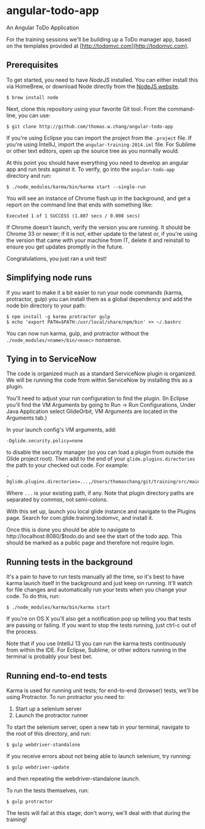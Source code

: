 angular-todo-app
================

An Angular  ToDo Application 

For the training sessions we'll be building up a ToDo manager app,
based on the templates provided at
[http://todomvc.com](http://todomvc.com).

## Prerequisites

To get started, you need to have *NodeJS* installed.  You can either
install this via HomeBrew, or download Node directly from the
[NodeJS website](http://nodejs.org).

	$ brew install node

Next, clone this repository using your favorite Git tool.  From the
command-line, you can use:

	$ git clone http://github.com/thomas.w.chang/angular-todo-app

If you're using Eclipse you can import the project from the `.project`
file.  If you're using IntelliJ, import the
`angular-training-2014.iml` file.  For Sublime or other text editors,
open up the source tree as you normally would.

At this point you should have everything you need to develop an
angular app and run tests against it.  To verify, go into the
`angular-todo-app` directory and run:

	$ ./node_modules/karma/bin/karma start --single-run

You will see an instance of Chrome flash up in the background, and
get a report on the command line that ends with something like:

	Executed 1 of 1 SUCCESS (1.807 secs / 0.008 secs)

If Chrome doesn't launch, verify the version you are running.  It
should be Chrome 33 or newer; if it is not, either update to the
latest or, if you're using the version that came with your machine
from IT, delete it and reinstall to ensure you get updates promptly in
the future.

Congratulations, you just ran a unit test!

## Simplifying node runs

If you want to make it a bit easier to run your node commands (karma,
protractor, gulp) you can install them as a global dependency and add
the node bin directory to your path:

	$ npm install -g karma protractor gulp
	$ echo 'export PATH=$PATH:/usr/local/share/npm/bin' >> ~/.bashrc

You can now run karma, gulp, and protractor without the
`./node_modules/<name>/bin/<exec>` nonsense.

## Tying in to ServiceNow

The code is organized much as a standard ServiceNow plugin is
organized.  We will be running the code from within ServiceNow by
installing this as a plugin.

You'll need to adjust your run configuration to find the plugin. 
(In Eclipse you'll find the VM Arguments by going to Run -> Run Configurations,
Under Java Application select GlideOrbit, VM Arguments are located 
in the Arguments tab.)

In your launch config's VM arguments, add:

	-Dglide.security.policy=none

to disable the security manager (so you can load a plugin from outside
the Glide project root).  Then add to the end of your
`glide.plugins.directories` the path to your checked out code.  For
example:

	-Dglide.plugins.directories=...,/Users/thomaschang/git/training/src/main/plugins

Where `...`  is your existing path, if any.  Note that plugin
directory paths are separated by _commas_, not semi-colons.

With this set up, launch you local glide instance and navigate to the
Plugins page.  Search for com.glide.training.todomvc, and install it.

Once this is done you should be able to navigate to
http://localhost:8080/$todo.do and see the start of the todo app.
This should be marked as a public page and therefore not require
login.

## Running tests in the background

It's a pain to have to run tests manually all the time, so it's best
to have karma launch itself in the background and just keep on
running.  It'll watch for file changes and automatically run your
tests when you change your code.  To do this, run:

	$ ./node_modules/karma/bin/karma start

If you're on OS X you'll also get a notification pop up telling you
that tests are passing or failing.  If you want to stop the tests
running, just ctrl-c out of the process.

Note that if you use IntelliJ 13 you can run the karma tests
continuously from within the IDE.  For Eclipse, Sublime, or other
editors running in the terminal is probably your best bet.

## Running end-to-end tests

Karma is used for running unit tests; for end-to-end (browser) tests,
we'll be using Protractor.  To run protractor you need to:

1. Start up a selenium server
2. Launch the protractor runner

To start the selenium server, open a new tab in your terminal,
navigate to the root of this directory, and run:

	$ gulp webdriver-standalone

If you receive errors about not being able to launch selenium, try
running:

	$ gulp webdriver-update

and then repeating the webdriver-standalone launch.

To run the tests themselves, run:

	$ gulp protractor

The tests will fail at this stage; don't worry, we'll deal with that
during the training!
